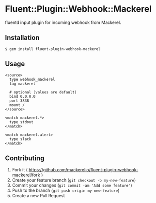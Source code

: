 # Fluent::Plugin::Webhook::Mackerel

fluentd input plugin for incoming webhook from Mackerel.

## Installation

    $ gem install fluent-plugin-webhook-mackerel

## Usage

```
<source>
  type webhook_mackerel
  tag mackerel

  # optional (values are default)
  bind 0.0.0.0
  port 3838
  mount /
</source>

<match mackerel.*>
  type stdout
</match>

<match mackerel.alert>
  type slack
</match>
```

## Contributing

1. Fork it ( https://github.com/mackerelio/fluent-plugin-webhook-mackerel/fork )
2. Create your feature branch (`git checkout -b my-new-feature`)
3. Commit your changes (`git commit -am 'Add some feature'`)
4. Push to the branch (`git push origin my-new-feature`)
5. Create a new Pull Request
